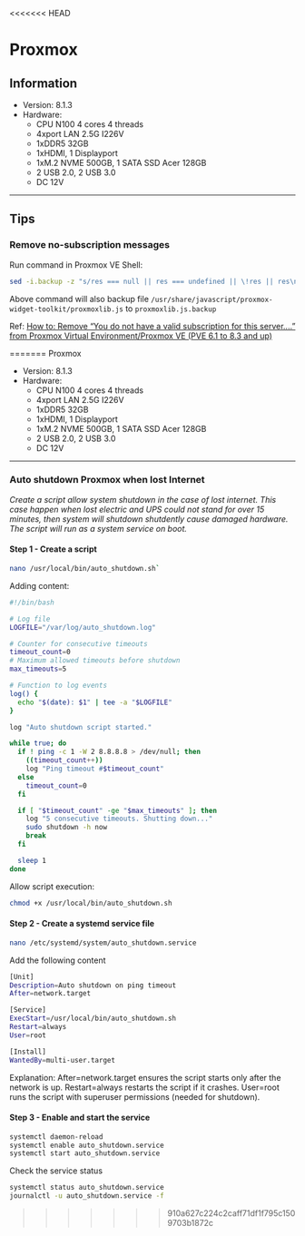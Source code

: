 <<<<<<< HEAD
# Proxmox

## Information
- Version: 8.1.3
- Hardware:
  - CPU N100 4 cores 4 threads
  - 4xport LAN 2.5G I226V
  - 1xDDR5 32GB
  - 1xHDMI, 1 Displayport
  - 1xM.2 NVME 500GB, 1 SATA SSD Acer 128GB
  - 2 USB 2.0, 2 USB 3.0
  - DC 12V
-------------
## Tips
### Remove no-subscription messages

Run command in Proxmox VE Shell:
```bash
sed -i.backup -z "s/res === null || res === undefined || \!res || res\n\t\t\t.data.status.toLowerCase() \!== 'active'/false/g" /usr/share/javascript/proxmox-widget-toolkit/proxmoxlib.js && systemctl restart pveproxy.service
```

Above command will also backup file ```/usr/share/javascript/proxmox-widget-toolkit/proxmoxlib.js``` to ```proxmoxlib.js.backup```

Ref: [How to: Remove “You do not have a valid subscription for this server….” from Proxmox Virtual Environment/Proxmox VE (PVE 6.1 to 8.3 and up)](https://dannyda.com/2020/05/17/how-to-remove-you-do-not-have-a-valid-subscription-for-this-server-from-proxmox-virtual-environment-6-1-2-proxmox-ve-6-1-2-pve-6-1-2/)



=======
Proxmox
- Version: 8.1.3
- Hardware:
  - CPU N100 4 cores 4 threads
  - 4xport LAN 2.5G I226V
  - 1xDDR5 32GB
  - 1xHDMI, 1 Displayport
  - 1xM.2 NVME 500GB, 1 SATA SSD Acer 128GB
  - 2 USB 2.0, 2 USB 3.0
  - DC 12V
-------------

### Auto shutdown Proxmox when lost Internet
*Create a script allow system shutdown in the case of lost internet. This case happen when lost electric and UPS could not stand for over 15 minutes, then system will shutdown shutdently cause damaged hardware.
The script will run as a system service on boot.*

#### Step 1 - Create a script 
```bash
nano /usr/local/bin/auto_shutdown.sh`
```

Adding content:
```bash
#!/bin/bash

# Log file
LOGFILE="/var/log/auto_shutdown.log"

# Counter for consecutive timeouts
timeout_count=0
# Maximum allowed timeouts before shutdown
max_timeouts=5

# Function to log events
log() {
  echo "$(date): $1" | tee -a "$LOGFILE"
}

log "Auto shutdown script started."

while true; do
  if ! ping -c 1 -W 2 8.8.8.8 > /dev/null; then
    ((timeout_count++))
    log "Ping timeout #$timeout_count"
  else
    timeout_count=0
  fi

  if [ "$timeout_count" -ge "$max_timeouts" ]; then
    log "5 consecutive timeouts. Shutting down..."
    sudo shutdown -h now
    break
  fi

  sleep 1
done
```
Allow script execution:
```bash
chmod +x /usr/local/bin/auto_shutdown.sh
```
#### Step 2 - Create a systemd service file
```bash
nano /etc/systemd/system/auto_shutdown.service
```
Add the following content
```bash
[Unit]
Description=Auto shutdown on ping timeout
After=network.target

[Service]
ExecStart=/usr/local/bin/auto_shutdown.sh
Restart=always
User=root

[Install]
WantedBy=multi-user.target
```
Explanation:
After=network.target ensures the script starts only after the network is up.
Restart=always restarts the script if it crashes.
User=root runs the script with superuser permissions (needed for shutdown).

#### Step 3 - Enable and start the service
```bash
systemctl daemon-reload
systemctl enable auto_shutdown.service
systemctl start auto_shutdown.service
```

Check the service status
```bash
systemctl status auto_shutdown.service
journalctl -u auto_shutdown.service -f
```

>>>>>>> 910a627c224c2caff71df1f795c1509703b1872c
